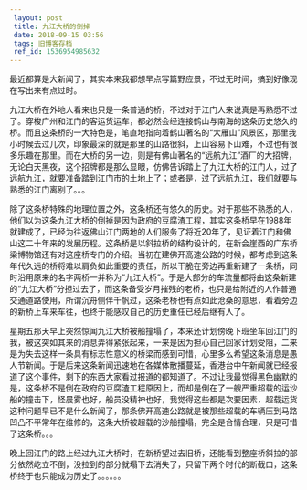 ```yaml
---
 layout: post
 title: 九江大桥的倒掉
 date: 2018-09-15 03:56
 tags: 旧博客存档
 ref_id: 1536954985632
---
```

最近都算是大新闻了，其实本来我都想早点写篇野应景，不过无时间，搞到好像现在写出来有点过时。



九江大桥在外地人看来也只是一条普通的桥，不过对于江门人来说真是再熟悉不过了。穿梭广州和江门的客运货运车，都必然会经连接鹤山与南海的这条历史悠久的桥。而且这条桥的一大特色是，笔直地指向着鹤山著名的“大雁山”风景区，那里我小时候去过几次，印象最深的就是那里的山路很斜，上山容易下山难，不过也有很多乐趣在那里。而在大桥的另一边，则是有佛山著名的“远航九江”酒厂的大招牌，无论白天黑夜，这个招牌都是那么显眼，仿佛告诉踏上了九江大桥的江门人，过了远航九江，就要准备踏到江门市的土地上了；或者是，过了远航九江，我们就要与熟悉的江门离别了。。。



除了这条桥特殊的地理位置之外，这条桥还有悠久的历史。对于那些不熟悉的人，他们以为这条九江大桥的倒掉是因为政府的豆腐渣工程，其实这条桥早在1988年就建成了，已经为往返佛山江门两地的人们服务了将近20年了，见证着江门和佛山这二十年来的发展历程。这条桥是以斜拉桥的结构设计的，在新会崖西的广东桥梁博物馆还有对这座桥专门的介绍。当初在建佛开高速公路的时候，都考虑到这条年代久远的桥将难以肩负如此重要的责任，所以干脆在旁边再重新建了一条桥，同时沿用原来的名字两桥一并称为“九江大桥”。于是大部分的车流量都将由这条新建的“九江大桥”分担过去了，而这条备受岁月摧残的老桥，也只是给附近的人作普通交通道路使用，所谓沉舟侧伴千帆过，这条老桥也有点如此沧桑的意思，看着旁边的新桥上车来车往，也终于能感叹自己的历史重任已经后继有人了。



星期五那天早上突然惊闻九江大桥被船撞塌了，本来还计划傍晚下班坐车回江门的我，被这突如其来的消息弄得紧张起来，一来是因为担心自己回家计划受阻，二来是为失去这样一条具有标志性意义的桥梁而感到可惜，心里多么希望这条消息是愚人节新闻。于是后来这条新闻迅速地在各媒体散播蔓延，香港台中午新闻就已经报道了这个事件，剩下的东西大家看过报道的都知道了。不过让我最觉得黑色幽默的是，这条桥不是倒在政府的豆腐渣工程原因上，而却是倒在了一艘严重超载的运沙船的撞击下，怪晨雾也好，船员没精神也好，我觉得这些都是次要因素，超载运货这种问题早已不是什么新闻了，那条佛开高速公路就是被那些超载的车辆压到马路凹凸不平常年在维修的，这条大桥被超载的沙船撞塌，完全是合情合理，只是可惜了这条桥。。。



晚上回江门的路上经过九江大桥时，在新桥望过去旧桥，还能看到整座桥斜拉的部分依然屹立不倒，没拉到的部分就塌下去消失了，只留下两个时代的断截口，这条桥终于也只能成为历史了。。。。。。

